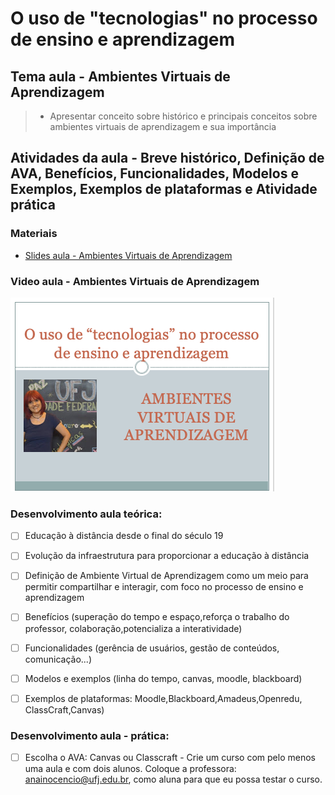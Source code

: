 # O uso de "tecnologias" no processo de ensino e aprendizagem
## Tema aula - Ambientes Virtuais de Aprendizagem
 
>  * Apresentar conceito sobre histórico e principais conceitos sobre ambientes virtuais de aprendizagem e sua importância
>  
## Atividades da aula - Breve histórico, Definição de AVA, Benefícios, Funcionalidades, Modelos e Exemplos, Exemplos de plataformas e Atividade prática

### Materiais
- [Slides aula - Ambientes Virtuais de Aprendizagem](ambientes_virtuais_aprendizagem.pdf)

### Video aula  -  Ambientes Virtuais de Aprendizagem 
[![Aula - Ambiente Virtual de Aprendizagem](capa_aula14.png)](https://youtu.be/k4hz3TDyJ9k)


### Desenvolvimento aula teórica: 

- [ ] Educação à distância desde o final do século 19
- [ ] Evolução da infraestrutura para proporcionar a educação à distância
- [ ] Definição de Ambiente Virtual de Aprendizagem como um meio para permitir compartilhar e interagir, com foco no processo de ensino e aprendizagem
- [ ] Benefícios (superação do tempo e espaço,reforça o trabalho do professor, colaboração,potencializa a interatividade)
- [ ] Funcionalidades (gerência de usuários, gestão de conteúdos, comunicação...)
- [ ] Modelos e exemplos (linha do tempo, canvas, moodle, blackboard)
- [ ] Exemplos de plataformas: Moodle,Blackboard,Amadeus,Openredu, ClassCraft,Canvas)


### Desenvolvimento aula  - prática: 
- [ ]  Escolha o AVA: Canvas ou Classcraft - Crie um curso com pelo menos uma aula e com dois alunos.
Coloque a professora: anainocencio@ufj.edu.br, como aluna para que eu possa testar o curso.
